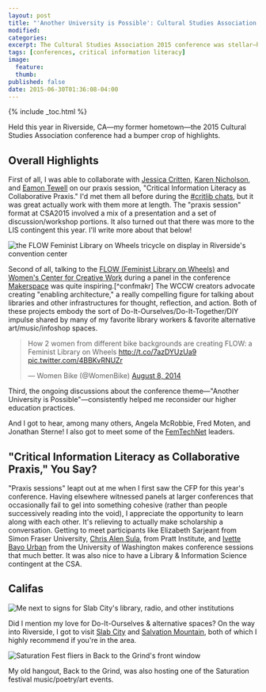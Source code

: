 ```yaml
---
layout: post
title: "'Another University is Possible': Cultural Studies Association Conference 2015 Reflections"
modified:
categories:
excerpt: The Cultural Studies Association 2015 conference was stellar—here are some highlights.
tags: [conferences, critical information literacy]
image:
  feature:
  thumb: 
published: false
date: 2015-06-30T01:36:08-04:00
---
```

{% include _toc.html %}
<!-- markdown clean_ -->

Held this year in Riverside, CA—my former hometown—the 2015 Cultural Studies Association conference had a bumper crop of highlights.  

## Overall Highlights  

First of all, I was able to collaborate with [Jessica Critten](http://jessicacritten.com/), [Karen Nicholson](https://twitter.com/nicholsonkp), and [Eamon Tewell](http://eamontewell.com/) on our praxis session, "Critical Information Literacy as Collaborative Praxis." I'd met them all before during the [#critlib chats](http://tinyurl.com/critlibx), but it was great actually work with them more at length. The "praxis session" format at CSA2015 involved a mix of a presentation and a set of discussion/workshop portions. It also turned out that there was more to the LIS contingent this year. I'll write more about that below!  

![the FLOW Feminist Library on Wheels tricycle on display in Riverside's convention center](path/)  

Second of all, talking to the [FLOW (Feminist Library on Wheels)](http://feministlibraryonwheels.com/) and [Women's Center for Creative Work](http://womenscenterforcreativework.com/) during a panel in the conference [Makerspace](https://twitter.com/MakeSpaceTho) was quite inspiring.[^confmakr] The WCCW creators advocate creating "enabling architecture," a really compelling figure for talking about libraries and other infrastructures for thought, reflection, and action. Both of these projects embody the sort of Do-It-Ourselves/Do-It-Together/DIY impulse shared by many of my favorite library workers & favorite alternative art/music/infoshop spaces.  

<blockquote class="twitter-tweet" lang="en"><p lang="en" dir="ltr">How 2 women from different bike backgrounds are creating FLOW: a Feminist Library on Wheels <a href="http://t.co/7azDYUzUa9">http://t.co/7azDYUzUa9</a> <a href="http://t.co/4BBKvRNUZr">pic.twitter.com/4BBKvRNUZr</a></p>&mdash; Women Bike (@WomenBike) <a href="https://twitter.com/WomenBike/status/497762713104179202">August 8, 2014</a></blockquote>
<script async src="//platform.twitter.com/widgets.js" charset="utf-8"></script>  

[^confmaker]: Yes, that's the second Makerspace I've been to in a conference, with the other being the equally fantastic [Collective](http://www.thelibrarycollective.org/) conference!  

Third, the ongoing discussions about the conference theme—"Another University is Possible"—consistently helped me reconsider our higher education practices.   

And I got to hear, among many others, Angela McRobbie, Fred Moten, and Jonathan Sterne! I also got to meet some  of the [FemTechNet]() leaders.  

## "Critical Information Literacy as Collaborative Praxis," You Say?  

"Praxis sessions" leapt out at me when I first saw the CFP for this year's conference. Having elsewhere witnessed panels at larger conferences that occasionally fail to gel into something cohesive (rather than people successively reading into the void), I appreciate the opportunity to learn along with each other. It's relieving to actually make scholarship a conversation. Getting to meet participants like Elizabeth Sarjeant from Simon Fraser University, [Chris Alen Sula](http://chrisalensula.org/), from Pratt Institute, and [Ivette Bayo Urban](http://bayoart.com) from the University of Washington makes conference sessions that much better. It was also nice to have a Library & Information Science contingent at the CSA.  

## Califas  

![Me next to signs for Slab City's library, radio, and other institutions](/path)  

Did I mention my love for Do-It-Ourselves & alternative spaces? On the way into Riverside, I got to visit [Slab City](https://en.wikipedia.org/wiki/Slab_City) and [Salvation Mountain](http://www.salvationmountain.org/), both of which I highly recommend if you're in the area.  

![Saturation Fest fliers in Back to the Grind's front window](/path)  

My old hangout, Back to the Grind, was also hosting one of the Saturation festival music/poetry/art events.  
